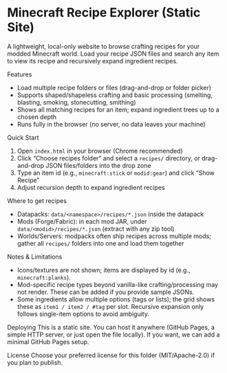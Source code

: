 # Minecraft Recipe Explorer (Static Site)

A lightweight, local-only website to browse crafting recipes for your modded Minecraft world. Load your recipe JSON files and search any item to view its recipe and recursively expand ingredient recipes.

Features
- Load multiple recipe folders or files (drag-and-drop or folder picker)
- Supports shaped/shapeless crafting and basic processing (smelting, blasting, smoking, stonecutting, smithing)
- Shows all matching recipes for an item; expand ingredient trees up to a chosen depth
- Runs fully in the browser (no server, no data leaves your machine)

Quick Start
1) Open `index.html` in your browser (Chrome recommended)
2) Click “Choose recipes folder” and select a `recipes/` directory, or drag-and-drop JSON files/folders into the drop zone
3) Type an item id (e.g., `minecraft:stick` or `modid:gear`) and click “Show Recipe”
4) Adjust recursion depth to expand ingredient recipes

Where to get recipes
- Datapacks: `data/<namespace>/recipes/*.json` inside the datapack
- Mods (Forge/Fabric): in each mod JAR, under `data/<modid>/recipes/*.json` (extract with any zip tool)
- Worlds/Servers: modpacks often ship recipes across multiple mods; gather all `recipes/` folders into one and load them together

Notes & Limitations
- Icons/textures are not shown; items are displayed by id (e.g., `minecraft:planks`).
- Mod-specific recipe types beyond vanilla-like crafting/processing may not render. These can be added if you provide sample JSONs.
- Some ingredients allow multiple options (tags or lists); the grid shows these as `item1 / item2 / #tag` per slot. Recursive expansion only follows single-item options to avoid ambiguity.

Deploying
This is a static site. You can host it anywhere (GitHub Pages, a simple HTTP server, or just open the file locally). If you want, we can add a minimal GitHub Pages setup.

License
Choose your preferred license for this folder (MIT/Apache-2.0) if you plan to publish.
